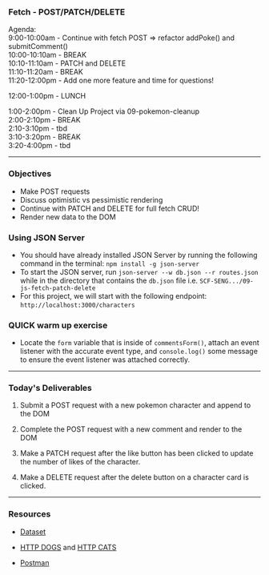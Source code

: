 ### Fetch - POST/PATCH/DELETE

Agenda:<br>
9:00-10:00am - Continue with fetch POST => refactor addPoke() and submitComment()<br>
10:00-10:10am - BREAK <br>
10:10-11:10am - PATCH and DELETE <br>
11:10-11:20am - BREAK <br>
11:20-12:00pm - Add one more feature and time for questions! <br>

12:00-1:00pm - LUNCH

1:00-2:00pm - Clean Up Project via 09-pokemon-cleanup<br>
2:00-2:10pm - BREAK <br>
2:10-3:10pm - tbd <br>
3:10-3:20pm - BREAK <br>
3:20-4:00pm - tbd <br>

***

### Objectives

- Make POST requests
- Discuss optimistic vs pessimistic rendering
- Continue with PATCH and DELETE for full fetch CRUD!
- Render new data to the DOM

### Using JSON Server

- You should have already installed JSON Server by running the following command in the terminal: `npm install -g json-server`
- To start the JSON server, run `json-server --w db.json --r routes.json` while in the directory that contains the `db.json` file i.e. `SCF-SENG.../09-js-fetch-patch-delete`
- For this project, we will start with the following endpoint: `http://localhost:3000/characters`

### QUICK warm up exercise

- Locate the `form` variable that is inside of `commentsForm()`, attach an event listener with the accurate event type, and `console.log()` some message to ensure the event listener was attached correctly.

***

### Today's Deliverables

1. Submit a POST request with a new pokemon character and append to the DOM

2. Complete the POST request with a new comment and render to the DOM

3. Make a PATCH request after the like button has been clicked to update the number of likes of the character.

4. Make a DELETE request after the delete button on a character card is clicked.

***

### Resources

- [Dataset](https://developer.mozilla.org/en-US/docs/Web/API/HTMLElement/dataset)

- [HTTP DOGS](https://httpstatusdogs.com/) and [HTTP CATS](https://http.cat/)

- [Postman](https://www.postman.com/)